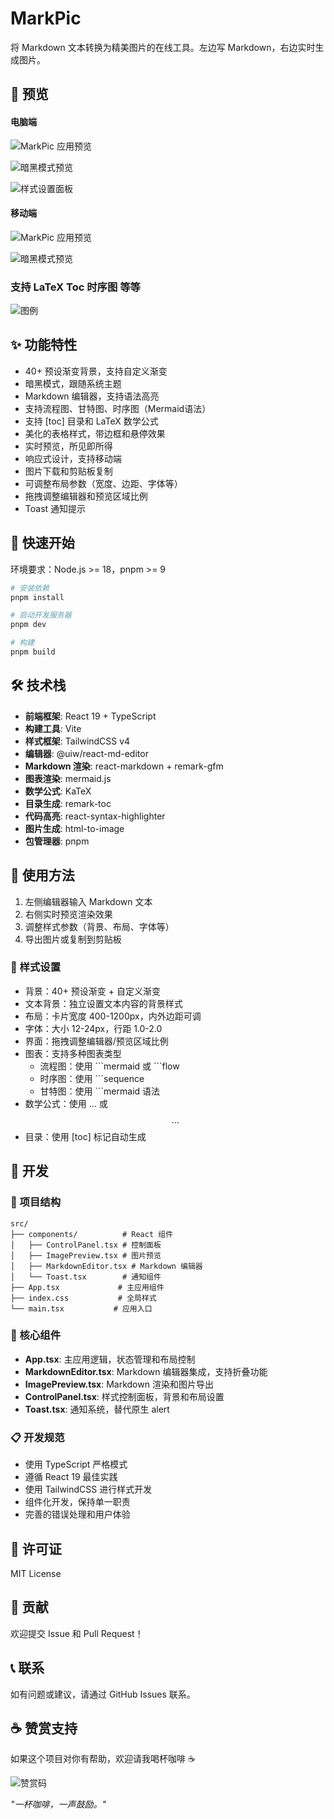 # MarkPic

将 Markdown 文本转换为精美图片的在线工具。左边写 Markdown，右边实时生成图片。

## 📸 预览

#### 电脑端

![MarkPic 应用预览](./docs/preview.png)

![暗黑模式预览](./docs/dark-mode.png)

![样式设置面板](./docs/control-panel.jpg)


#### 移动端

![MarkPic 应用预览](./docs/mobile.jpg)

![暗黑模式预览](./docs/dark-mobile.jpg)


### 支持 LaTeX Toc 时序图 等等

![图例](./docs/markpic-1754718268637.jpg)



## ✨ 功能特性

- 40+ 预设渐变背景，支持自定义渐变
- 暗黑模式，跟随系统主题
- Markdown 编辑器，支持语法高亮
- 支持流程图、甘特图、时序图（Mermaid语法）
- 支持 [toc] 目录和 LaTeX 数学公式
- 美化的表格样式，带边框和悬停效果
- 实时预览，所见即所得
- 响应式设计，支持移动端
- 图片下载和剪贴板复制
- 可调整布局参数（宽度、边距、字体等）
- 拖拽调整编辑器和预览区域比例
- Toast 通知提示

## 🚀 快速开始

环境要求：Node.js >= 18，pnpm >= 9

```bash
# 安装依赖
pnpm install

# 启动开发服务器
pnpm dev

# 构建
pnpm build
```

## 🛠️ 技术栈

- **前端框架**: React 19 + TypeScript
- **构建工具**: Vite
- **样式框架**: TailwindCSS v4
- **编辑器**: @uiw/react-md-editor
- **Markdown 渲染**: react-markdown + remark-gfm
- **图表渲染**: mermaid.js
- **数学公式**: KaTeX
- **目录生成**: remark-toc
- **代码高亮**: react-syntax-highlighter
- **图片生成**: html-to-image
- **包管理器**: pnpm

## 📖 使用方法

1. 左侧编辑器输入 Markdown 文本
2. 右侧实时预览渲染效果
3. 调整样式参数（背景、布局、字体等）
4. 导出图片或复制到剪贴板

### 🎨 样式设置

- 背景：40+ 预设渐变 + 自定义渐变
- 文本背景：独立设置文本内容的背景样式
- 布局：卡片宽度 400-1200px，内外边距可调
- 字体：大小 12-24px，行距 1.0-2.0
- 界面：拖拽调整编辑器/预览区域比例
- 图表：支持多种图表类型
  - 流程图：使用 \```mermaid 或 \```flow
  - 时序图：使用 \```sequence
  - 甘特图：使用 \```mermaid 语法
- 数学公式：使用 $...$ 或 $$...$$
- 目录：使用 [toc] 标记自动生成

## 🔧 开发

### 📁 项目结构

```
src/
├── components/          # React 组件
│   ├── ControlPanel.tsx # 控制面板
│   ├── ImagePreview.tsx # 图片预览
│   ├── MarkdownEditor.tsx # Markdown 编辑器
│   └── Toast.tsx        # 通知组件
├── App.tsx             # 主应用组件
├── index.css           # 全局样式
└── main.tsx           # 应用入口
```

### 🧩 核心组件

- **App.tsx**: 主应用逻辑，状态管理和布局控制
- **MarkdownEditor.tsx**: Markdown 编辑器集成，支持折叠功能
- **ImagePreview.tsx**: Markdown 渲染和图片导出
- **ControlPanel.tsx**: 样式控制面板，背景和布局设置
- **Toast.tsx**: 通知系统，替代原生 alert

### 📋 开发规范

- 使用 TypeScript 严格模式
- 遵循 React 19 最佳实践
- 使用 TailwindCSS 进行样式开发
- 组件化开发，保持单一职责
- 完善的错误处理和用户体验

## 📄 许可证

MIT License

## 🤝 贡献

欢迎提交 Issue 和 Pull Request！

## 📞 联系

如有问题或建议，请通过 GitHub Issues 联系。

## ☕ 赞赏支持

如果这个项目对你有帮助，欢迎请我喝杯咖啡 ☕

![赞赏码](./docs/reward-code.jpg)

*"一杯咖啡，一声鼓励。"*
